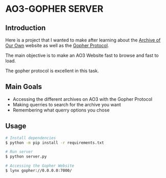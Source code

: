 # AO3-GOPHER SERVER

## Introduction

Here is a project that I wanted to make after learning about the [Archive of Our Own](https://archiveofourown.org/) website
as well as the [Gopher Protocol](https://tools.ietf.org/html/rfc1436).

The main objective is to make an AO3 Website fast to browse and fast to load.

The gopher protocol is excellent in this task.


## Main Goals

- Accessing the different archives on AO3 with the Gopher Protocol
- Making querries to search for the archive you want
- Remembering what querry options you chose


## Usage

```bash
# Install dependencies
$ python -m pip install -r requirements.txt

# Run server
$ python server.py

# Accessing the Gopher Website
$ lynx gopher://0.0.0.0:7000/
```